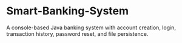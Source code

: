 # Smart-Banking-System
A console-based Java banking system with account creation, login, transaction history, password reset, and file persistence.
